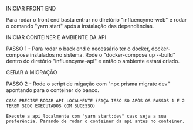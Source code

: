 INICIAR FRONT END

Para rodar o front end basta entrar no diretório "influencyme-web" e rodar o comando "yarn start" após a instalação das dependências.

INICIAR CONTEINER E AMBIENTE DA API

PASSO 1 - Para rodar o back end é necessário ter o docker, docker-compose instalados no sistema. Rode o "docker-compose up --build" dentro do diretório "influencyme-api" e então o ambiente estará criado.

GERAR A MIGRAÇÃO

PASSO 2 - Rode o script de migação com "npx prisma migrate dev" apontando para o conteiner do banco.

```CASO PRECISE RODAR API LOCALMENTE (FAÇA ISSO SÓ APÓS OS PASSOS 1 E 2 TEREM SIDO EXECUTADOS COM SUCESSO)```

```Execute a api localmente com "yarn start:dev" caso seja a sua preferência. Parando de rodar o conteiner da api antes no conteiner.```
